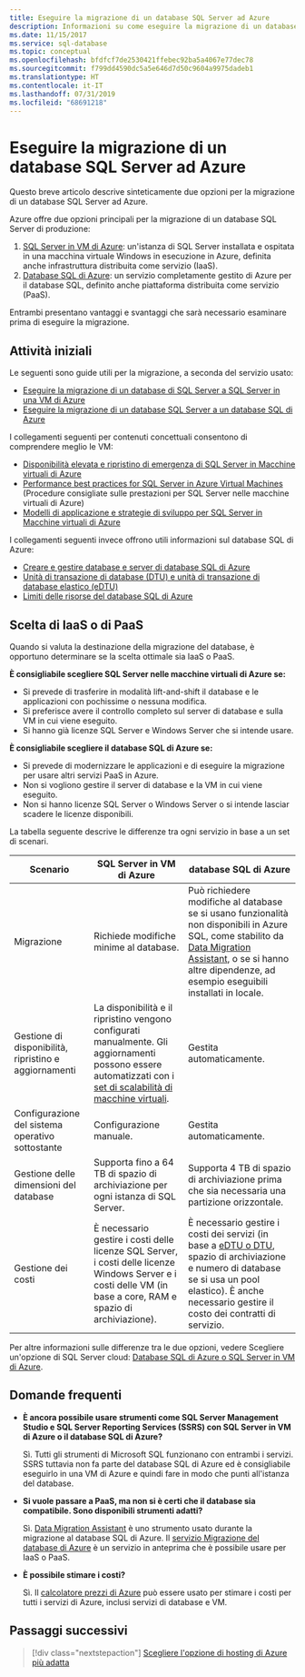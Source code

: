 ```yaml
---
title: Eseguire la migrazione di un database SQL Server ad Azure
description: Informazioni su come eseguire la migrazione di un database SQL Server da SQL Server locale ad Azure.
ms.date: 11/15/2017
ms.service: sql-database
ms.topic: conceptual
ms.openlocfilehash: bfdfcf7de2530421ffebec92ba5a4067e77dec78
ms.sourcegitcommit: f799dd4590dc5a5e646d7d50c9604a9975dadeb1
ms.translationtype: HT
ms.contentlocale: it-IT
ms.lasthandoff: 07/31/2019
ms.locfileid: "68691218"
---
```

# <a name="migrate-a-sql-server-database-to-azure"></a>Eseguire la migrazione di un database SQL Server ad Azure

Questo breve articolo descrive sinteticamente due opzioni per la migrazione di un database SQL Server ad Azure.

Azure offre due opzioni principali per la migrazione di un database SQL Server di produzione:

1. [SQL Server in VM di Azure](https://docs.microsoft.com/azure/virtual-machines/windows/sql/virtual-machines-windows-sql-server-iaas-overview): un'istanza di SQL Server installata e ospitata in una macchina virtuale Windows in esecuzione in Azure, definita anche infrastruttura distribuita come servizio (IaaS).
2. [Database SQL di Azure](https://docs.microsoft.com/azure/sql-database/sql-database-technical-overview): un servizio completamente gestito di Azure per il database SQL, definito anche piattaforma distribuita come servizio (PaaS).

Entrambi presentano vantaggi e svantaggi che sarà necessario esaminare prima di eseguire la migrazione.

## <a name="get-started"></a>Attività iniziali

Le seguenti sono guide utili per la migrazione, a seconda del servizio usato:

* [Eseguire la migrazione di un database di SQL Server a SQL Server in una VM di Azure](https://docs.microsoft.com/azure/virtual-machines/windows/sql/virtual-machines-windows-migrate-sql)
* [Eseguire la migrazione di un database SQL Server a un database SQL di Azure](https://docs.microsoft.com/azure/sql-database/sql-database-migrate-your-sql-server-database)

I collegamenti seguenti per contenuti concettuali consentono di comprendere meglio le VM:

* [Disponibilità elevata e ripristino di emergenza di SQL Server in Macchine virtuali di Azure](https://docs.microsoft.com/azure/virtual-machines/windows/sql/virtual-machines-windows-sql-high-availability-dr)
* [Performance best practices for SQL Server in Azure Virtual Machines](https://docs.microsoft.com/azure/virtual-machines/windows/sql/virtual-machines-windows-sql-performance) (Procedure consigliate sulle prestazioni per SQL Server nelle macchine virtuali di Azure)
* [Modelli di applicazione e strategie di sviluppo per SQL Server in Macchine virtuali di Azure](https://docs.microsoft.com/azure/virtual-machines/windows/sql/virtual-machines-windows-sql-server-app-patterns-dev-strategies)

I collegamenti seguenti invece offrono utili informazioni sul database SQL di Azure:

* [Creare e gestire database e server di database SQL di Azure](https://docs.microsoft.com/azure/sql-database/sql-database-servers-databases)
* [Unità di transazione di database (DTU) e unità di transazione di database elastico (eDTU)](https://docs.microsoft.com/azure/sql-database/sql-database-what-is-a-dtu)
* [Limiti delle risorse del database SQL di Azure](https://docs.microsoft.com/azure/sql-database/sql-database-resource-limits)

## <a name="choosing-iaas-or-paas"></a>Scelta di IaaS o di PaaS

Quando si valuta la destinazione della migrazione del database, è opportuno determinare se la scelta ottimale sia IaaS o PaaS.

**È consigliabile scegliere SQL Server nelle macchine virtuali di Azure se:**

* Si prevede di trasferire in modalità lift-and-shift il database e le applicazioni con pochissime o nessuna modifica.
* Si preferisce avere il controllo completo sul server di database e sulla VM in cui viene eseguito.
* Si hanno già licenze SQL Server e Windows Server che si intende usare.

**È consigliabile scegliere il database SQL di Azure se:**

* Si prevede di modernizzare le applicazioni e di eseguire la migrazione per usare altri servizi PaaS in Azure.
* Non si vogliono gestire il server di database e la VM in cui viene eseguito.
* Non si hanno licenze SQL Server o Windows Server o si intende lasciar scadere le licenze disponibili.

La tabella seguente descrive le differenze tra ogni servizio in base a un set di scenari.

| Scenario | SQL Server in VM di Azure | database SQL di Azure |
|----------|-------------------------|--------------------|
| Migrazione | Richiede modifiche minime al database. | Può richiedere modifiche al database se si usano funzionalità non disponibili in Azure SQL, come stabilito da [Data Migration Assistant](https://www.microsoft.com/download/details.aspx?id=53595), o se si hanno altre dipendenze, ad esempio eseguibili installati in locale.|
| Gestione di disponibilità, ripristino e aggiornamenti | La disponibilità e il ripristino vengono configurati manualmente. Gli aggiornamenti possono essere automatizzati con i [set di scalabilità di macchine virtuali](https://docs.microsoft.com/azure/virtual-machine-scale-sets/virtual-machine-scale-sets-automatic-upgrade). | Gestita automaticamente. |
| Configurazione del sistema operativo sottostante | Configurazione manuale. | Gestita automaticamente. |
| Gestione delle dimensioni del database | Supporta fino a 64 TB di spazio di archiviazione per ogni istanza di SQL Server. | Supporta 4 TB di spazio di archiviazione prima che sia necessaria una partizione orizzontale. |
| Gestione dei costi | È necessario gestire i costi delle licenze SQL Server, i costi delle licenze Windows Server e i costi delle VM (in base a core, RAM e spazio di archiviazione). | È necessario gestire i costi dei servizi (in base a [eDTU o DTU](https://docs.microsoft.com/azure/sql-database/sql-database-what-is-a-dtu), spazio di archiviazione e numero di database se si usa un pool elastico).  È anche necessario gestire il costo dei contratti di servizio. |

Per altre informazioni sulle differenze tra le due opzioni, vedere Scegliere un'opzione di SQL Server cloud: [Database SQL di Azure o SQL Server in VM di Azure](https://docs.microsoft.com/azure/sql-database/sql-database-paas-vs-sql-server-iaas).

## <a name="faq"></a>Domande frequenti

* **È ancora possibile usare strumenti come SQL Server Management Studio e SQL Server Reporting Services (SSRS) con SQL Server in VM di Azure o il database SQL di Azure?**

    Sì. Tutti gli strumenti di Microsoft SQL funzionano con entrambi i servizi. SSRS tuttavia non fa parte del database SQL di Azure ed è consigliabile eseguirlo in una VM di Azure e quindi fare in modo che punti all'istanza del database.

* **Si vuole passare a PaaS, ma non si è certi che il database sia compatibile. Sono disponibili strumenti adatti?**

    Sì. [Data Migration Assistant](https://www.microsoft.com/download/details.aspx?id=53595) è uno strumento usato durante la migrazione al database SQL di Azure.  Il [servizio Migrazione del database di Azure](https://azure.microsoft.com/campaigns/database-migration/) è un servizio in anteprima che è possibile usare per IaaS o PaaS.

* **È possibile stimare i costi?**

    Sì.  Il [calcolatore prezzi di Azure](https://azure.microsoft.com/pricing/calculator/) può essere usato per stimare i costi per tutti i servizi di Azure, inclusi servizi di database e VM.

## <a name="next-steps"></a>Passaggi successivi

> [!div class="nextstepaction"]
> [Scegliere l'opzione di hosting di Azure più adatta](dotnet-howto-choose-migration.md)
